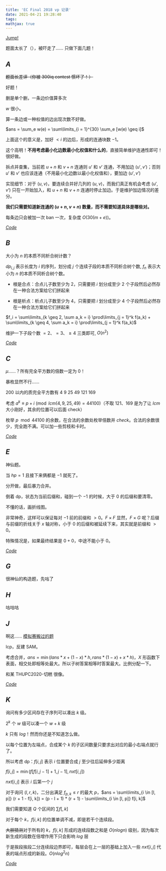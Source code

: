```yaml
---
title: 'EC Final 2018 vp 记录'
date: 2021-04-21 19:28:40
tags: 
mathjax: true
---
```


[Jump!](https://codeforces.com/gym/102056)

题面太长了（），被吓走了…… 只做下面几题！

## $A$

~~题面长差评（你被 300iq contest 惯坏了！）~~

好题！

删是单个删，一条边价值算多次

$w$ 很小。

算一条边或一种权值的边出现次数不好做。

$ans = \sum_e w(e) = \sum\limits_{i = 1}^{30} \sum_e [w(e) \geq i]$

上面这个的意义是，加好 $< i$ 的边后，形成的连通块数 $- 1$。

这个高明！**不用考虑最小化边数最小化权值和什么的**，直接简单维护连通性即可！很好做。

拆点并查集，当前若 $u + n$ 和 $v + n$ 连通则 $u'$ 和 $v'$ 连通，不用加边 $(u', v')$；否则 $u'$ 和 $v'$ 也应该连通（不用最小化边数以最小化权值和），要加边 $(u', v')$

实现细节：对于 $(u, v)$，要连续合并好几列的 $(u, v)$，而我们真正有机会考虑 $(u', v')$ 只在一开始加入，和 $u + n$ 和 $v + n$ 连通时停止加边。于是维护加边情况的差分。

**我们只需要知道新连通的 $(u + n, v + n)$ 数量，而不需要知道具体是哪些对。**

每条边只会被加一次 ban 一次，复杂度 $O(30(m + e))$。

[$Code$](https://codeforces.com/gym/102056/submission/113734034)

## $B$

大小为 $n$ 的本质不同析合树计数？

$dp_{i, j}$ 表示长度为 $i$ 的序列，划分成 $j$ 个连续子段的本质不同析合树个数, $f_n$ 表示大小为 $n$ 的本质不同析合树个数。

- 根是合点：合点儿子数至少为 $2$，只需要把 $i$ 划分成至少 $2$ 个子段然后必然存在一种合法方案给它们拼起来
  
- 根是析点：析点儿子数至少为 $4$，只需要把 $i$ 划分成至少 $4$ 个子段然后必然存在一种合法方案给它们拼起来

$f_i = \sum\limits_{k \geq 2, \sum a_k = i} \prod\limits_{j = 1}^k f(a_k) + \sum\limits_{k \geq 4, \sum a_k = i} \prod\limits_{j = 1}^k f(a_k)$

维护一下子段个数 $= 2$、$= 3$、$\geq 4$ 三类即可, $O(n^2)$

[$Code$](https://codeforces.com/gym/102056/submission/113821077)

## $C$

$\mu$……？所有完全平方数的倍数一定为 $0$！

暴枚显然不行……

$200$ 以内的质完全平方数有 $4$ $9$ $25$ $49$ $121$ $169$

考虑 $a^k \equiv p + i \pmod{lcm(4, 9, 25, 49) = 44100}$（不取 $121$、$169$ 是为了让 $lcm$ 大小刚好，其余的位置可以后面 check）

枚举 $p \mod 44100$ 的余数，在合法的余数处枚举倍数并 $check$。合法的余数很少，完全跑不满。可以加一些剪枝和卡时。

[$Code$](https://codeforces.com/gym/102056/submission/113823126)

## $E$

神仙题。

当 $hp = 1$ 且接下来俩都是 $-1$ 就死了。

分开做，最后暴力合并。

倒着 dp，状态为当前后缀和，碰到一个 $-1$ 的时候，大于 $0$ 的后缀和要清零。

不懂的话，画折线图。

非常神奇，这样可以保证每对 $-1$ 前的前缀和 $> 0$。$F \times F$ 显然，$F \times G$ 呢？后缀与前缀的折线关于 $x$ 轴对称，小于 $0$ 的后缀和被延续下来，其实就是前缀和 $> 0$。

特殊情况是，如果最终结果是 $0 + 0$，中途不能小于 $0$。

[$Code$](https://codeforces.com/gym/102056/submission/113878423)

## $G$

很神仙的构造题，先咕了

## $H$

咕咕咕

## $J$

啊这…… [模拟赛搬过的题](https://dev.xjoi.net/contest/1629/problem/1)

lcp，反建 SAM。

考虑合并，$ans = \min( lans * x + (1 - x) * h, rans * (1 - x) + x * h )$，$X$ 形函数下表面，相交处即相等处最大。所以子树答案相等时答案最大。比例分配一下。

和某 THUPC2020-切糕 很像。

[$Code$](https://codeforces.com/gym/102056/submission/113825621)

## $K$

询问有多少区间存在子序列可以凑出 $k$ 级。

$2^k$ 个 $w$ 级可以凑一个 $w + k$ 级

$k$ 只有 $log$！然而你还是不知道怎么做。

以每个位置为左端点，合成某个 $k$ 的子区间数量只要求出对应的最小右端点就行了。

所以考虑 dp：$f[i, j]$ 表示 $i$ 位置要合成 $j$ 至少往后延伸多少距离

$f[i, j] = \min( f[f[i, j - 1] + 1, j - 1], nxt[i, j] )$

$nxt[i, j]$ 表示 $i$ 后第一个 $j$

对于询问 $(l, r, k)$，二分出满足 $f_{p, k} \leq r$ 的最大 $p$，$ans = \sum\limits_{i \in [l, p]} (r + 1 - f[i, k]) = (p - l + 1) * (r + 1) - \sum\limits_{i \in [l, p]} f[i, k]$

我们需要知道 $Q$ 个区间的 $\sum f[, k]$

对于每个 $k$，$f[i, k]$ 的位置单调不减，即是若干个连续段。

~~大胆猜测~~对于所有的 $k$，$f[i, k]$ 形成的连续段数之和是 $O(nlogn)$ 级别，因为每次新生成的段数在倍增作用下只会影响 $log$ 层

于是挨段挨段二分连续段边界即可，每层会在上一层的基础上加入一些 $nxt[i, j]$ 代表的端点形成的新段。$O(nlog^2n)$

[$Code$](https://codeforces.com/gym/102056/submission/113868709)
